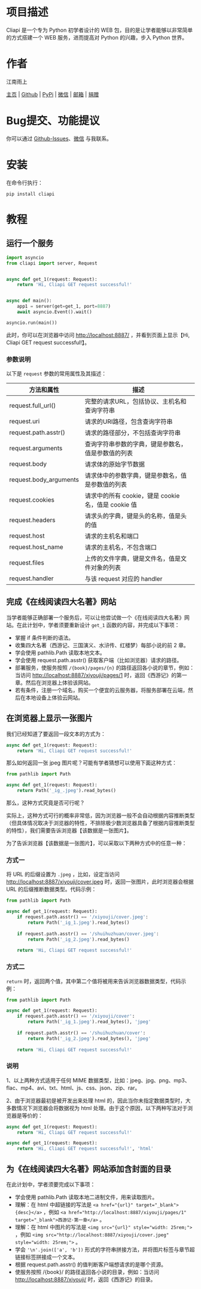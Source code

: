 # 项目描述

Cliapi 是一个专为 Python 初学者设计的 WEB 包，目的是让学者能够以非常简单的方式搭建一个 WEB 服务，进而提高对 Python 的兴趣，步入 Python 世界。

# 作者

江南雨上

[主页](https://lcctoor.com/index.html) \| [Github](https://github.com/lcctoor) \| [PyPi](https://pypi.org/user/lcctoor) \| [微信](https://lcctoor.com/cdn/WeChatQRC.jpg) \| [邮箱](mailto:lcctoor@outlook.com) \| [捐赠](https://lcctoor.com/cdn/DonationQRC-0rmb.jpg)

# Bug提交、功能提议

你可以通过 [Github-Issues](https://github.com/lcctoor/arts/issues)、[微信](https://lcctoor.com/cdn/WeChatQRC.jpg) 与我联系。

# 安装

在命令行执行：

```
pip install cliapi
```

# 教程

## 运行一个服务

```python
import asyncio
from cliapi import server, Request


async def get_1(request: Request):
    return 'Hi, Cliapi GET request successful!'


async def main():
    app1 = server(get=get_1, port=8887)
    await asyncio.Event().wait()

asyncio.run(main())
```

此时，你可以在浏览器中访问 [http://localhost:8887/](http://localhost:8887/) ，并看到页面上显示【Hi, Cliapi GET request successful!】。

### 参数说明

以下是 `request` 参数的常用属性及其描述：

| 方法和属性             | 描述                                                |
| ---------------------- | --------------------------------------------------- |
| request.full_url()     | 完整的请求URL，包括协议、主机名和查询字符串         |
| request.uri            | 请求的URI路径，包含查询字符串                       |
| request.path.asstr()   | 请求的路径部分，不包括查询字符串                    |
| request.arguments      | 查询字符串参数的字典，键是参数名，值是参数值的列表  |
| request.body           | 请求体的原始字节数据                                |
| request.body_arguments | 请求体中的参数字典，键是参数名，值是参数值的列表    |
| request.cookies        | 请求中的所有 cookie，键是 cookie 名，值是 cookie 值 |
| request.headers        | 请求头的字典，键是头的名称，值是头的值              |
| request.host           | 请求的主机名和端口                                  |
| request.host_name      | 请求的主机名，不包含端口                            |
| request.files          | 上传的文件字典，键是文件名，值是文件对象的列表      |
| request.handler        | 与该 request 对应的 handler                       |

## 完成《在线阅读四大名著》网站

当学者能够正确部署一个服务后，可以让他尝试做一个《在线阅读四大名著》网站。在此计划中，学者须要重新设计 `get_1` 函数的内容，并完成以下事项：

* 掌握 if 条件判断的语法。
* 收集四大名著（西游记、三国演义、水浒传、红楼梦）每部小说的前 2 章。
* 学会使用 pathlib.Path 读取本地文本。
* 学会使用 request.path.asstr() 获取客户端（比如浏览器）请求的路径。
* 部署服务，使服务按照 `/{book}/pages/{n}` 的路径返回各小说的章节，例如：当访问 [http://localhost:8887/xiyouji/pages/1](http://localhost:8887/xiyouji/pages/1) 时，返回《西游记》的第一章。然后在浏览器上体验该网站。
* 若有条件，注册一个域名，购买一个便宜的云服务器，将服务部署在云端，然后在本地设备上体验云网站。

## 在浏览器上显示一张图片

我们已经知道了要返回一段文本的方式为：

```python
async def get_1(request: Request):
    return 'Hi, Cliapi GET request successful!'
```

那么如何返回一张 jpeg 图片呢？可能有学者猜想可以使用下面这种方式：

```python
from pathlib import Path

async def get_1(request: Request):
    return Path('_ig_.jpeg').read_bytes()
```

那么，这种方式究竟是否可行呢？

实际上，这种方式可行的概率非常低，因为浏览器一般不会自动根据内容推断类型（但具体情况取决于浏览器的特性，不排除极少数浏览器具备了根据内容推断类型的特性），我们需要告诉浏览器【该数据是一张图片】。

为了告诉浏览器【该数据是一张图片】，可以采取以下两种方式中的任意一种：

### 方式一

将 URL 的后缀设置为 `.jpeg` ，比如，设定当访问 [http://localhost:8887/xiyouji/cover.jpeg](http://localhost:8887/xiyouji/cover.jpeg) 时，返回一张图片，此时浏览器会根据 URL 的后缀推断数据类型。代码示例：

```python
from pathlib import Path

async def get_1(request: Request):
    if request.path.asstr() == '/xiyouji/cover.jpeg':
        return Path('_ig_1.jpeg').read_bytes()
  
    if request.path.asstr() == '/shuihuzhuan/cover.jpeg':
        return Path('_ig_2.jpeg').read_bytes()
  
    return 'Hi, Cliapi GET request successful!'
```

### 方式二

`return` 时，返回两个值，其中第二个值将被用来告诉浏览器数据类型，代码示例：

```python
from pathlib import Path

async def get_1(request: Request):
    if request.path.asstr() == '/xiyouji/cover':
        return Path('_ig_1.jpeg').read_bytes(), 'jpeg'
  
    if request.path.asstr() == '/shuihuzhuan/cover':
        return Path('_ig_2.jpeg').read_bytes(), 'jpeg'
  
    return 'Hi, Cliapi GET request successful!'
```

### 说明

1、以上两种方式适用于任何 MIME 数据类型，比如：jpeg、jpg、png、mp3、flac、mp4、avi、txt、html、js、css、json、zip、rar。

2、由于浏览器最初是被开发出来处理 html 的，因此当你未指定数据类型时，大多数情况下浏览器会将数据视为 html 处理。由于这个原因，以下两种写法对于浏览器是等价的：

```python
async def get_1(request: Request):
    return 'Hi, Cliapi GET request successful!'
```

```python
async def get_1(request: Request):
    return 'Hi, Cliapi GET request successful!', 'html'
```

## 为《在线阅读四大名著》网站添加含封面的目录

在此计划中，学者须要完成以下事项：

* 学会使用 pathlib.Path 读取本地二进制文件，用来读取图片。
* 理解：在 html 中超链接的写法是 `<a href="{url}" target="_blank">{desc}</a>` ，例如 `<a href="http://localhost:8887/xiyouji/pages/1" target="_blank">西游记·第一章</a>` 。
* 理解：在 html 中图片的写法是 `<img src="{url}" style="width: 25rem;">` ，例如 `<img src="http://localhost:8887/xiyouji/cover.jpeg" style="width: 25rem;">` 。
* 学会 `'\n'.join(['a', 'b'])` 形式的字符串拼接方法，并将图片标签与章节超链接标签拼接成一个文本。
* 根据 request.path.asstr() 的值判断客户端想请求的是哪个资源。
* 使服务按照 /{book}/ 的路径返回各小说的目录，例如：当访问 [http://localhost:8887/xiyouji/](http://localhost:8887/xiyouji/) 时，返回《西游记》的目录。
